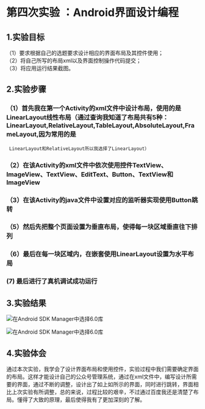  # 第四次实验 ：Android界面设计编程 

 ## 1.实验目标
   （1）要求根据自己的选题要求设计相应的界面布局及其控件使用；  
   （2）将自己所写的布局xml以及界面控制操作代码提交；  
   （3）将应用运行结果截图。  
 
## 2.实验步骤
### （1）首先我在第一个Activity的xml文件中设计布局，使用的是LinearLayout线性布局（通过查询我知道了布局共有5种：  LinearLayout,RelativeLayout,TableLayout,AbsoluteLayout,FrameLayout,因为常用的是
     LinearLayout和RelativeLayout所以我选择了LinearLayout）
### （2）在该Activity的xml文件中依次使用控件TextView、ImageView、TextView、EditText、Button、TextView和ImageView
### （3）在该Activity的java文件中设置对应的监听器实现使用Button跳转
### （5）然后先把整个页面设置为垂直布局，使得每一块区域垂直往下排列
### （6）最后在每一块区域内，在嵌套使用LinearLayout设置为水平布局   
###  (7)  最后进行了真机调试成功运行
 
## 3.实验结果
![在Android SDK Manager中选择6.0库](https://raw.githubusercontent.com/xieguocheng/android-labs-2018/master/soft1614080902441/4.png)

![在Android SDK Manager中选择6.0库](https://raw.githubusercontent.com/xieguocheng/android-labs-2018/master/soft1614080902441/5.png)
## 4.实验体会
   通过本次实验，我学会了设计界面布局和使用控件，实验过程中我们需要确定界面的布局。这样才能设计自己的公众号管理系统，通过在xml文件中，编写设计所需要的界面，通过不断的调整，设计出了如上如所示的界面，同时进行跳转，界面相比上次实验有所调整，总的来说，过程比较的艰辛，不过通过百度我还是清楚了布局。懂得了大致的原理，最后使得我有了更加深刻的了解。

      






